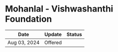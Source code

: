 # Mohanlal - Vishwashanthi Foundation


| Date         | Update  | Status |
| ------------ | ------- | ------ |
| Aug 03, 2024 | Offered |        |
